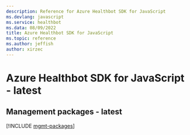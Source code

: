 ```yaml
---
description: Reference for Azure Healthbot SDK for JavaScript
ms.devlang: javascript
ms.service: healthbot
ms.data: 08/09/2022
title: Azure Healthbot SDK for JavaScript
ms.topic: reference
ms.author: jeffish
author: xirzec
---
```

# Azure Healthbot SDK for JavaScript - latest

## Management packages - latest
[!INCLUDE [mgmt-packages](healthbot-mgmt-index.md)]